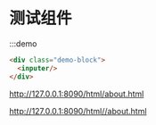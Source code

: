 # 测试组件

<div class="demo-block">
  <inputer/>
</div>

:::demo
```html
<div class="demo-block">
  <inputer/>
</div>
```
http://127.0.0.1:8090/html/about.html

http://127.0.0.1:8090/html//about.html
